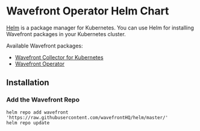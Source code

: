 # Wavefront Operator Helm Chart

[Helm](https://helm.sh/) is a package manager for Kubernetes. You can use Helm for installing Wavefront packages in your Kubernetes cluster.

Available Wavefront packages:
- [Wavefront Collector for Kubernetes](./wavefront/)
- [Wavefront Operator](./wavefront-operator/)

## Installation

### Add the Wavefront Repo
```
helm repo add wavefront 'https://raw.githubusercontent.com/wavefrontHQ/helm/master/'
helm repo update
```
